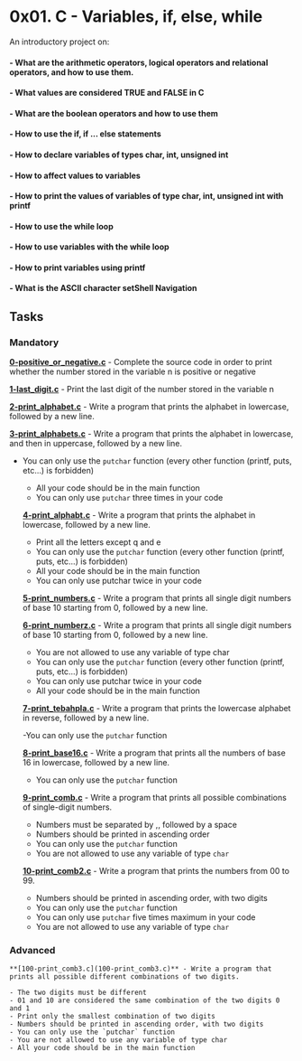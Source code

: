 # 0x01. C  - Variables, if, else, while
   
 An introductory project on:
#### - What are the arithmetic operators, logical operators and relational operators, and how to use them.
#### -  What values are considered TRUE and FALSE in C
#### - What are the boolean operators and how to use them
#### - How to use the if, if ... else statements
#### - How to declare variables of types char, int, unsigned int
#### - How to affect values to variables
#### - How to print the values of variables of type char, int, unsigned int with printf
#### - How to use the while loop
#### - How to use variables with the while loop
#### - How to print variables using printf
#### - What is the ASCII character setShell Navigation

## Tasks

### Mandatory
 **[0-positive_or_negative.c](0-positive_or_negative.c)** - Complete the source code in order to print whether the number stored in the variable n is positive or negative

 **[1-last_digit.c](1-last_digit.c)** - Print the last digit of the number stored in the variable n

 **[2-print_alphabet.c](2-print_alphabet.c)** - Write a program that prints the alphabet in lowercase, followed by a new line.

 **[3-print_alphabets.c](3-print_alphabets.c)** - Write a program that prints the alphabet in lowercase, and then in uppercase, followed by a new line.

 - You can only use the `putchar` function (every other function (printf, puts, etc…) is forbidden)
	- All your code should be in the main function
	- You can only use `putchar` three times in your code

	**[4-print_alphabt.c](4-print_alphabt.c)** - Write a program that prints the alphabet in lowercase, followed by a new line.

	- Print all the letters except q and e
	- You can only use the `putchar` function (every other function (printf, puts, etc…) is forbidden)
	- All your code should be in the main function
	- You can only use putchar twice in your code

	**[5-print_numbers.c](5-print_numbers.c)** - Write a program that prints all single digit numbers of base 10 starting from 0, followed by a new line.

	**[6-print_numberz.c](6-print_numberz.c)** - Write a program that prints all single digit numbers of base 10 starting from 0, followed by a new line.

	- You are not allowed to use any variable of type char
	- You can only use the `putchar` function (every other function (printf, puts, etc…) is forbidden)
	- You can only use putchar twice in your code
	- All your code should be in the main function

	**[7-print_tebahpla.c](7-print_tebahpla.c)** - Write a program that prints the lowercase alphabet in reverse, followed by a new line.

	-You can only use the `putchar` function

	**[8-print_base16.c](8-print_base16.c)** - Write a program that prints all the numbers of base 16 in lowercase, followed by a new line.

	- You can only use the `putchar` function 

	**[9-print_comb.c](9-print_comb.c)** - Write a program that prints all possible combinations of single-digit numbers.

	- Numbers must be separated by ,, followed by a space
	- Numbers should be printed in ascending order
	- You can only use the `putchar` function
	- You are not allowed to use any variable of type `char`

	**[10-print_comb2.c](10-print_comb2.c)** - Write a program that prints the numbers from 00 to 99.

	- Numbers should be printed in ascending order, with two digits
	- You can only use the `putchar` function
	- You can only use `putchar` five times maximum in your code
	- You are not allowed to use any variable of type `char`

### Advanced
	**[100-print_comb3.c](100-print_comb3.c)** - Write a program that prints all possible different combinations of two digits.

	- The two digits must be different
	- 01 and 10 are considered the same combination of the two digits 0 and 1
	- Print only the smallest combination of two digits
	- Numbers should be printed in ascending order, with two digits
	- You can only use the `putchar` function
	- You are not allowed to use any variable of type char
	- All your code should be in the main function
